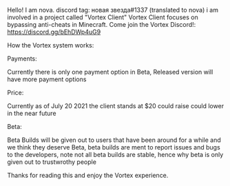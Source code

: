 Hello! I am nova. discord tag: новая звезда#1337 (translated to nova) 
i am involved in a project called "Vortex Client" 
Vortex Client focuses on bypassing anti-cheats in Minecraft. 
Come join the Vortex Discord!: https://discord.gg/bEhDWp4uG9 

How the Vortex system works:

Payments:

Currently there is only one payment option in Beta, Released version will have more payment options

Price: 

Currently as of July 20 2021 the client stands at $20 could raise could lower in the near future

Beta:

Beta Builds will be given out to users that have been around for a while and we think they deserve Beta, beta builds are ment to report issues and bugs to the developers, note
not all beta builds are stable, hence why beta is only given out to trustwrothy people



Thanks for reading this and enjoy the Vortex experience.
